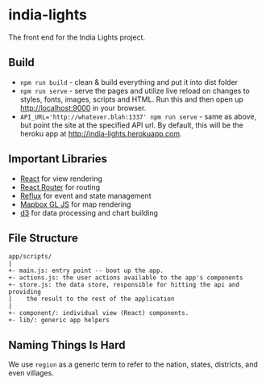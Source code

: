 # india-lights

The front end for the India Lights project.

## Build

- `npm run build` - clean & build everything and put it into dist folder
- `npm run serve` - serve the pages and utilize live reload on changes to
  styles, fonts, images, scripts and HTML.  Run this and then open up
  [http://localhost:9000](http://localhost:9000) in your browser.
- `API_URL='http://whatever.blah:1337' npm run serve` - same as above, but
  point the site at the specified API url. By default, this will be the
  heroku app at http://india-lights.herokuapp.com.

## Important Libraries

 - [React][1] for view rendering
 - [React Router][2] for routing
 - [Reflux][3] for event and state management
 - [Mapbox GL JS][4] for map rendering
 - [d3][5] for data processing and chart building

[1]: https://facebook.github.io/react/
[2]: https://github.com/rackt/react-router
[3]: https://github.com/spoike/refluxjs
[4]: https://github.com/mapbox/mapbox-gl-js
[5]: http://d3js.org/


## File Structure

```
app/scripts/
|
+- main.js: entry point -- boot up the app.
+- actions.js: the user actions available to the app's components
+- store.js: the data store, responsible for hitting the api and providing
|    the result to the rest of the application
|
+- component/: individual view (React) components.
+- lib/: generic app helpers
```

## Naming Things Is Hard

We use `region` as a generic term to refer to the nation, states, districts, and
even villages.

